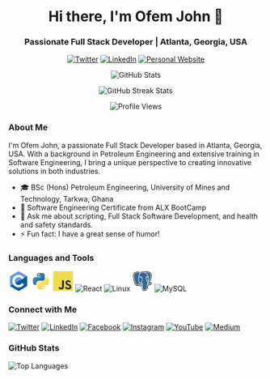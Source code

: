 <h1 align="center">Hi there, I'm Ofem John 👋</h1>
<h3 align="center">Passionate Full Stack Developer | Atlanta, Georgia, USA</h3>

<p align="center">
  <a href="https://twitter.com/ofemjohn" target="_blank"><img src="https://img.shields.io/twitter/follow/ofemjohn?label=Follow&style=social" alt="Twitter"></a>
  <a href="https://www.linkedin.com/in/ofem-john-649811134/?utm_source=share&utm_campaign=share_via&utm_content=profile&utm_medium=android_app" target="_blank"><img src="https://img.shields.io/badge/-Ofem%20John-blue?style=flat&logo=Linkedin&logoColor=white" alt="LinkedIn"></a>
  <a href="https://www.johnteacher.com.ng/" target="_blank"><img src="https://img.shields.io/badge/-JohnTeacher.com.ng-green?style=flat&logo=Internet-Explorer&logoColor=white" alt="Personal Website"></a>
</p>

<p align="center">
  <img src="https://github-readme-stats.vercel.app/api?username=ofemjohn&show_icons=true&theme=dark" alt="GitHub Stats">
</p>

<p align="center">
  <img src="https://github-readme-streak-stats.herokuapp.com/?user=ofemjohn&theme=dark" alt="GitHub Streak Stats">
</p>

<p align="center">
  <img src="https://komarev.com/ghpvc/?username=ofemjohn&label=Profile%20views&color=0e75b6&style=flat" alt="Profile Views">
</p>

### About Me

I'm Ofem John, a passionate Full Stack Developer based in Atlanta, Georgia, USA. With a background in Petroleum Engineering and extensive training in Software Engineering, I bring a unique perspective to creating innovative solutions in both industries.

- 🎓 BSc (Hons) Petroleum Engineering, University of Mines and Technology, Tarkwa, Ghana
- 🌱 Software Engineering Certificate from ALX BootCamp
- 💬 Ask me about scripting, Full Stack Software Development, and health and safety standards.
- ⚡ Fun fact: I have a great sense of humor!

### Languages and Tools

<p align="left">
  <img src="https://raw.githubusercontent.com/devicons/devicon/master/icons/c/c-original.svg" alt="C" width="40" height="40"/>
  <img src="https://raw.githubusercontent.com/devicons/devicon/master/icons/python/python-original.svg" alt="Python" width="40" height="40"/>
  <img src="https://raw.githubusercontent.com/devicons/devicon/master/icons/javascript/javascript-original.svg" alt="JavaScript" width="40" height="40"/>
  <img src="https://www.vectorlogo.zone/logos/reactjs/reactjs-icon.svg" alt="React" width="40" height="40"/>
  <img src="https://www.vectorlogo.zone/logos/linux/linux-icon.svg" alt="Linux" width="40" height="40"/>
  <img src="https://raw.githubusercontent.com/devicons/devicon/master/icons/postgresql/postgresql-original.svg" alt="PostgreSQL" width="40" height="40"/>
  <img src="https://www.vectorlogo.zone/logos/mysql/mysql-icon.svg" alt="MySQL" width="40" height="40"/>
</p>

### Connect with Me

<p align="left">
  <a href="https://twitter.com/ofemjohn" target="_blank"><img src="https://raw.githubusercontent.com/rahuldkjain/github-profile-readme-generator/master/src/images/icons/Social/twitter.svg" alt="Twitter" height="30" width="40"></a>
  <a href="https://www.linkedin.com/in/ofem-john-649811134/?utm_source=share&utm_campaign=share_via&utm_content=profile&utm_medium=android_app" target="_blank"><img src="https://raw.githubusercontent.com/rahuldkjain/github-profile-readme-generator/master/src/images/icons/Social/linked-in-alt.svg" alt="LinkedIn" height="30" width="40"></a>
  <a href="https://www.facebook.com/johnnteacher/" target="_blank"><img src="https://raw.githubusercontent.com/rahuldkjain/github-profile-readme-generator/master/src/images/icons/Social/facebook.svg" alt="Facebook" height="30" width="40"></a>
  <a href="https://www.instagram.com/ofem.john/" target="_blank"><img src="https://raw.githubusercontent.com/rahuldkjain/github-profile-readme-generator/master/src/images/icons/Social/instagram.svg" alt="Instagram" height="30" width="40"></a>
  <a href="https://www.youtube.com/channel/UCy-qClwAya3emPqnyMdjLmA" target="_blank"><img src="https://raw.githubusercontent.com/rahuldkjain/github-profile-readme-generator/master/src/images/icons/Social/youtube.svg" alt="YouTube" height="30" width="40"></a>
  <a href="https://medium.com/me/stories/public" target="_blank"><img src="https://raw.githubusercontent.com/rahuldkjain/github-profile-readme-generator/master/src/images/icons/Social/medium.svg" alt="Medium" height="30" width="40"></a>
</p>

### GitHub Stats

<p align="left">
  <img src="https://github-readme-stats.vercel.app/api/top-langs/?username=ofemjohn&layout=compact&theme=dark" alt="Top Languages">
</p>
